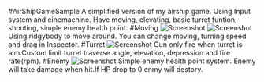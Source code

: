 #AirShipGameSample
A simplified version of my airship game.
Using Input system and cinemachine.
Have moving, elevating, basic turret funtion, shooting, simple enemy health point.
#Moving
![Screenshot](master/Screenshot/ShipCollision.png)
![Screenshot](master/Screenshot/ShipControlInspector.png)
Using ridgybody to move around.
You can change moving, turning speed and drag in Inspector.
#Turret
![Screenshot](master/Screenshot/TurretControllerInspector.png)
Gun only fire when turret is aim.Custom limit turret traverse angle, elevation, depression and fire rate(rpm).
#Enemy
![Screenshot](master/Screenshot/EnemyTarget.png)
Simple enemy health point system.
Enemy will take damage when hit.If HP drop to 0 enmy will destory.


